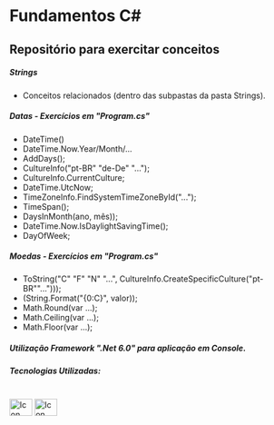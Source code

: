 # Fundamentos C#

## Repositório para exercitar conceitos

##### Strings
- Conceitos relacionados (dentro das subpastas da pasta Strings).

##### Datas - Exercícios em "Program.cs"
- DateTime()
- DateTime.Now.Year/Month/...
- AddDays();
- CultureInfo("pt-BR" "de-De" "...");
- CultureInfo.CurrentCulture;
- DateTime.UtcNow;
- TimeZoneInfo.FindSystemTimeZoneById("...");
- TimeSpan();
- DaysInMonth(ano, mês));
- DateTime.Now.IsDaylightSavingTime();
- DayOfWeek;

##### Moedas - Exercícios em "Program.cs"
- ToString("C" "F" "N" "...", CultureInfo.CreateSpecificCulture("pt-BR""...")));
- (String.Format("{0:C}", valor));
- Math.Round(var ...);
- Math.Ceiling(var ...);
- Math.Floor(var ...);

##### Utilização Framework ".Net 6.0" para aplicação em Console.

##### Tecnologias Utilizadas:



<div style="display: inline_block"><br> 

  <img align="center" alt="Icon C# C#" height="30" width="40" src="https://cdn.jsdelivr.net/gh/devicons/devicon/icons/csharp/csharp-original.svg" />  
  <img align="center" alt="Icon .net" height="30" width="40" src="https://cdn.jsdelivr.net/gh/devicons/devicon/icons/dotnetcore/dotnetcore-original.svg" />
 
</div>
